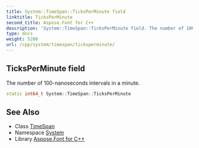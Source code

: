 ```yaml
---
title: System::TimeSpan::TicksPerMinute field
linktitle: TicksPerMinute
second_title: Aspose.Font for C++
description: 'System::TimeSpan::TicksPerMinute field. The number of 100-nanoseconds intervals in a minute in C++.'
type: docs
weight: 5200
url: /cpp/system/timespan/ticksperminute/
---
```

## TicksPerMinute field


The number of 100-nanoseconds intervals in a minute.

```cpp
static int64_t System::TimeSpan::TicksPerMinute
```

## See Also

* Class [TimeSpan](../)
* Namespace [System](../../)
* Library [Aspose.Font for C++](../../../)
